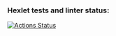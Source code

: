 ### Hexlet tests and linter status:
[![Actions Status](https://github.com/mkaraev/python-project-83/workflows/hexlet-check/badge.svg)](https://github.com/mkaraev/python-project-83/actions)